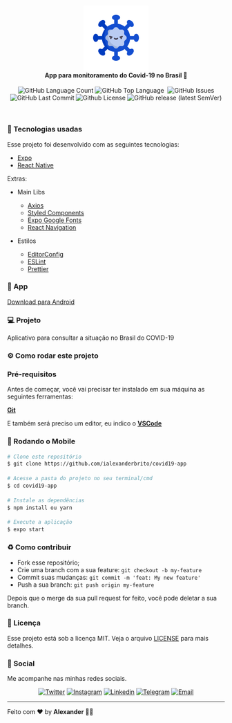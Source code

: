 <h4 align="center">
<img src="src/assets/logo@3x.png" width="150px" /><br>
 <b>App para monitoramento do Covid-19 no Brasil</b> 🦠
</h4>
<p align="center">
  <img alt="GitHub Language Count" src="https://img.shields.io/github/languages/count/ialexanderbrito/covid19-app?style=flat-square" />
  <img alt="GitHub Top Language" src="https://img.shields.io/github/languages/top/ialexanderbrito/covid19-app?style=flat-square" />
  <img alt="" src="https://img.shields.io/github/repo-size/ialexanderbrito/covid19-app?style=flat-square" />
  <img alt="GitHub Issues" src="https://img.shields.io/github/issues/ialexanderbrito/covid19-app?style=flat-square" />
  <img alt="GitHub Last Commit" src="https://img.shields.io/github/last-commit/ialexanderbrito/covid19-app?style=flat-square" />
  <img alt="Github License" src="https://img.shields.io/github/license/ialexanderbrito/covid19-app?style=flat-square" />
  <img alt="GitHub release (latest SemVer)" src="https://img.shields.io/github/v/release/ialexanderbrito/covid19-app?style=flat-square">
   
</p>

<br>

### :rocket: Tecnologias usadas

Esse projeto foi desenvolvido com as seguintes tecnologias:

- [Expo](https://expo.io/)
- [React Native](https://reactnative.dev/)

Extras:

- Main Libs
  - [Axios](https://github.com/axios/axios)
  - [Styled Components](https://styled-components.com/)
  - [Expo Google Fonts](https://github.com/expo/google-fonts)
  - [React Navigation](https://reactnavigation.org/)
  
- Estilos

  - [EditorConfig](https://editorconfig.org/)
  - [ESLint](https://eslint.org/)
  - [Prettier](https://prettier.io/)

### 📱 App

[Download para Android](https://github.com/ialexanderbrito/covid19-app/releases/tag/1.0.0)

### 💻 Projeto

Aplicativo para consultar a situação no Brasil do COVID-19

### ⚙ Como rodar este projeto

### Pré-requisitos

Antes de começar, você vai precisar ter instalado em sua máquina as seguintes ferramentas:

<b>[Git](https://git-scm.com)</b>

E também será preciso um editor, eu indico o <b>[VSCode](https://code.visualstudio.com/)</b>

### 🧭 Rodando o Mobile

```bash
# Clone este repositório
$ git clone https://github.com/ialexanderbrito/covid19-app

# Acesse a pasta do projeto no seu terminal/cmd
$ cd covid19-app

# Instale as dependências
$ npm install ou yarn

# Execute a aplicação
$ expo start

```

### :recycle: Como contribuir

- Fork esse repositório;
- Crie uma branch com a sua feature: `git checkout -b my-feature`
- Commit suas mudanças: `git commit -m 'feat: My new feature'`
- Push a sua branch: `git push origin my-feature`

Depois que o merge da sua pull request for feito, você pode deletar a sua branch.

### :memo: Licença

Esse projeto está sob a licença MIT. Veja o arquivo [LICENSE](LICENSE) para mais detalhes.

### 📱 Social

Me acompanhe nas minhas redes sociais.

<p align="center">
  
 <a href="https://twitter.com/ialexanderbrito" target="_blank" > 
     <img alt="Twitter" src="https://img.shields.io/badge/-Twitter-9cf?style=flat-square&logo=Twitter&logoColor=white"></a> 
  
  <a href="https://instagram.com/ialexanderbrito" target="_blank" >
    <img alt="Instagram" src="https://img.shields.io/badge/-Instagram-ff2b8e?style=flat-square&logo=Instagram&logoColor=white"></a> 

  <a href="https://www.linkedin.com/in/ialexanderbrito/" target="_blank" >
    <img alt="Linkedin" src="https://img.shields.io/badge/-Linkedin-blue?style=flat-square&logo=Linkedin&logoColor=white"></a>
    
  <a href="https://t.me/ialexanderbrito" target="_blank" >
    <img alt="Telegram" src="https://img.shields.io/badge/-Telegram-blue?style=flat-square&logo=Telegram&logoColor=white"></a>
  
  <a href="mailto:ialexanderbrito@gmail.com" target="_blank" >
    <img alt="Email" src="https://img.shields.io/badge/-Email-c14438?style=flat-square&logo=Gmail&logoColor=white"></a>
    
</p>

---

Feito com ❤️ by **Alexander** 🤙🏾
